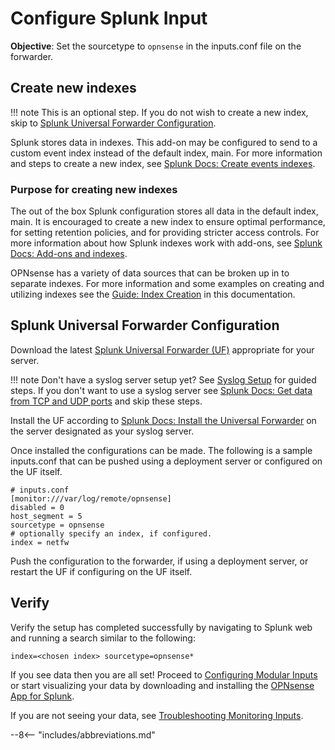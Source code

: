 # Configure Splunk Input

**Objective**: Set the sourcetype to `opnsense` in the inputs.conf file on the forwarder.

## Create new indexes

!!! note
    This is an optional step. If you do not wish to create a new index, skip to [Splunk Universal Forwarder Configuration](#splunk-universal-forwarder-configuration).

Splunk stores data in indexes. This add-on may be configured to send to a custom event index instead of the default index, main. For more information and steps to create a new index, see [Splunk Docs: Create events indexes](https://docs.splunk.com/Documentation/Splunk/latest/Indexer/Setupmultipleindexes#Create_events_indexes_2).

### Purpose for creating new indexes

The out of the box Splunk configuration stores all data in the default index, main. It is encouraged to create a new index to ensure optimal performance, for setting retention policies, and for providing stricter access controls. For more information about how Splunk indexes work with add-ons, see [Splunk Docs: Add-ons and indexes](https://docs.splunk.com/Documentation/AddOns/released/Overview/Add-onsandindexes).

OPNsense has a variety of data sources that can be broken up in to separate indexes. For more information and some examples on creating and utilizing indexes see the [Guide: Index Creation](../../../guides/guide-index-creation) in this documentation.

## Splunk Universal Forwarder Configuration

Download the latest [Splunk Universal Forwarder (UF)](https://www.splunk.com/en_us/download/universal-forwarder.html) appropriate for your server. 

!!! note
    Don't have a syslog server setup yet? See [Syslog Setup](../../../guides/guide-syslog) for guided steps. If you don't want to use a syslog server see [Splunk Docs: Get data from TCP and UDP ports](https://docs.splunk.com/Documentation/Splunk/latest/Data/Monitornetworkports) and skip these steps.

Install the UF according to [Splunk Docs: Install the Universal Forwarder](https://docs.splunk.com/Documentation/Forwarder/latest/Forwarder/Installtheuniversalforwardersoftware) on the server designated as your syslog server.

Once installed the configurations can be made. The following is a sample inputs.conf that can be pushed using a deployment server or configured on the UF itself. 

```shell
# inputs.conf
[monitor:///var/log/remote/opnsense]
disabled = 0
host_segment = 5
sourcetype = opnsense
# optionally specify an index, if configured.
index = netfw
```

Push the configuration to the forwarder, if using a deployment server, or restart the UF if configuring on the UF itself.

## Verify

Verify the setup has completed successfully by navigating to Splunk web and running a search similar to the following:

```
index=<chosen index> sourcetype=opnsense*
```

If you see data then you are all set! Proceed to [Configuring Modular Inputs](configure-modinput.md) or start visualizing your data by downloading and installing the [OPNsense App for Splunk](https://splunkbase.splunk.com/app/5372).

If you are not seeing your data, see [Troubleshooting Monitoring Inputs](../troubleshooting/troubleshoot-inputs.md).

--8<-- "includes/abbreviations.md"